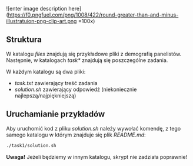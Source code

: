 ![enter image description here](https://f0.pngfuel.com/png/1008/422/round-greater-than-and-minus-illustratuion-png-clip-art.png =100x)

## Struktura

W katalogu _files_ znajdują się przykładowe pliki z demografią panelistów.
Następnie, w katalogach _task*_ znajdują się poszczególne zadania.

W każdym katalogu są dwa pliki:
* _task.txt_ zawierający treść zadania
* _solution.sh_ zawierający odpowiedź (niekoniecznie najlepszą/najpiękniejszą)

## Uruchamianie przykładów

Aby uruchomić kod z pliku _solution.sh_ należy wywołać komendę, z tego samego katalogu w którym znajduje się plik _README.md_:
```bash
./task1/solution.sh
```

**Uwaga!**
Jeżeli będziemy w innym katalogu, skrypt nie zadziała poprawnie!
